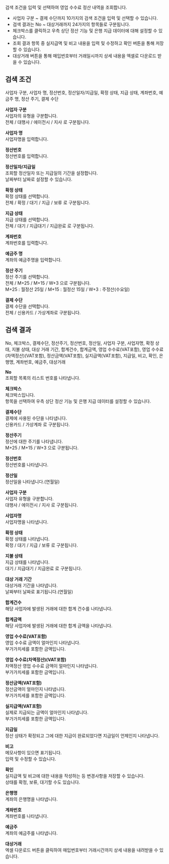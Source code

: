 검색 조건을 입력 및 선택하여 영업 수수료 정산 내역을 조회합니다.

- 사업자 구분 ~ 결제 수단까지 10가지의 검색 조건을 입력 및 선택할 수 있습니다.
- 검색 결과는 No ~ 대상거래까지 24가지의 항목들로 구분됩니다.
- 체크박스를 클릭하고 우측 상단 정산 기능 및 은행 지급 데이터에 대해 설정할 수 있습니다.
- 조회 결과 항목 중 실지급액 및 비고 내용을 입력 및 수정하고 확인 버튼을 통해 저장할 수 있습니다.
- 대상거래 버튼을 통해 매입번호부터 거래일시까지 상세 내용을 엑셀로 다운로드 받을 수 있습니다.

## 검색 조건
사업자 구분, 사업자 명, 정산번호, 정산일자/지급일, 확정 상태, 지급 상태, 계좌번호, 예금주 명, 정산 주기, 결제 수단

**사업자 구분**
<br>사업자의 유형을 구분합니다.
<br>전체 / 대행사 / 에이전시 / 지사 로 구분됩니다.

**사업자 명**
<br>사업자명을 입력합니다.

**정산번호**
<br>정산번호를 입력합니다.

**정산일자/지급일**
<br>조회할 정산일자 또는 지급일의 기간을 설정합니다.
<br>날짜부터 날짜로 설정할 수 있습니다.

**확정 상태**
<br>확정 상태를 선택합니다.
<br>전체 / 확정 / 대기 / 지급 / 보류 로 구분됩니다.

**지급 상태**
<br>지급 상태를 선택합니다.
<br>전체 / 대기 / 지급대기 / 지급완료 로 구분됩니다.

**계좌번호**
<br>계좌번호를 입력합니다.

**예금주 명**
<br>계좌의 예금주명을 입력합니다.

**정산 주기**
<br>정산 주기를 선택합니다.
<br>전체 / M+25 / M+15 / W+3 으로 구분됩니다.
<br>M+25 : 월정산 25일 / M+15 : 월정산 15일 / W+3 : 주정산(수요일)

**결제 수단**
<br>결제 수단을 선택합니다.
<br>전체 / 신용카드 / 가상계좌로 구분됩니다.





## 검색 결과
No, 체크박스, 결제수단, 정산주기, 정산번호, 정산일, 사업자 구분, 사업자명, 확정 상태, 지불 상태, 대상 거래 기간, 합계건수, 합계금액, 영업 수수료(VAT포함), 영업 수수료(차액정산)(VAT포함), 정산금액(VAT포함), 실지급액(VAT포함), 지급일, 비고, 확인, 은행명, 계좌번호, 예금주, 대상거래

**No**
<br>조회할 목록의 리스트 번호를 나타냅니다.

**체크박스**
<br>체크박스입니다.
<br>항목을 선택하여 우측 상단 정산 기능 및 은행 지급 데이터를 설정할 수 있습니다.

**결제수단**
<br>결제에 사용된 수단을 나타냅니다.
<br>신용카드 / 가상계좌 로 구분됩니다.

**정산주기**
<br>정산에 대한 주기를 나타냅니다.
<br>M+25 / M+15 / W+3 으로 구분됩니다.

**정산번호**
<br>정산번호를 나타냅니다.

**정산일**
<br>정산일을 나타냅니다.(연월일)

**사업자 구분**
<br>사업자 유형을 구분합니다.
<br>대행사 / 에이전시 / 지사 로 구분됩니다.

**사업자명**
<br>사업자명을 나타냅니다.

**확정 상태**
<br>확정 상태를 나타냅니다.
<br>확정 / 대기 / 지급 / 보류 로 구분됩니다.

**지불 상태**
<br>지급 상태를 나타냅니다.
<br>대기 / 지급대기 / 지급완료 로 구분됩니다.

**대상 거래 기간**
<br>대상거래 기간을 나타냅니다.
<br>날짜부터 날짜로 표기됩니다.(연월일)

**합계건수**
<br>해당 사업자에 발생된 거래에 대한 합계 건수를 나타냅니다.

**합계금액**
<br>해당 사업자에 발생된 거래에 대한 합계 금액을 나타냅니다.

**영업 수수료(VAT포함)**
<br>영업 수수료 금액이 얼마인지 나타냅니다.
<br>부가가치세를 포함한 금액입니다.

**영업 수수료(차액정산)(VAT포함)**
<br>차액정산 영업 수수료 금액이 얼마인지 나타냅니다.
<br>부가가치세를 포함한 금액입니다.

**정산금액(VAT포함)**
<br>정산금액이 얼마인지 나타냅니다.
<br>부가가치세를 포함한 금액입니다.

**실지급액(VAT포함)**
<br>실제로 지급되는 금액이 얼마인지 나타냅니다.
<br>부가가치세를 포함한 금액입니다.

**지급일**
<br>정산 상태가 확정되고 그에 대한 지급이 완료되었다면 지급일이 언제인지 나타냅니다.

**비고**
<br>메모사항이 있으면 표기됩니다.
<br>입력 및 수정할 수 있습니다.

**확인**
<br>실지급액 및 비고에 대한 내용을 작성하는 등 변경사항을 저장할 수 있습니다.
<br>상태를 확정, 보류, 대기할 수도 있습니다.

**은행명**
<br>계좌의 은행명을 나타냅니다.

**계좌번호**
<br>계좌번호를 나타냅니다.

**예금주**
<br>계좌의 예금주를 나타냅니다.

**대상거래**
<br>엑셀 다운로드 버튼을 클릭하여 매입번호부터 거래시간까지 상세 내용을 내려받을 수 있습니다.

